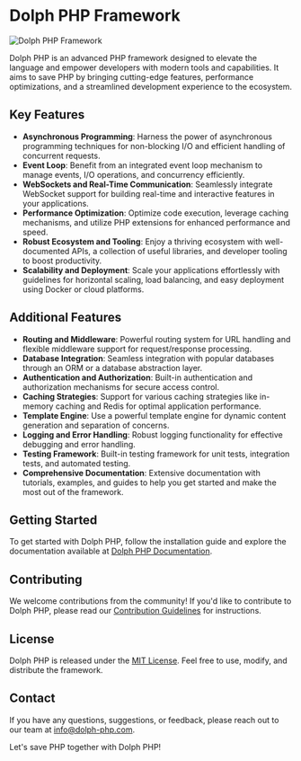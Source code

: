 # Dolph PHP Framework

![Dolph PHP Framework](dolph-php-logo.png)

Dolph PHP is an advanced PHP framework designed to elevate the language and empower developers with modern tools and capabilities. It aims to save PHP by bringing cutting-edge features, performance optimizations, and a streamlined development experience to the ecosystem.

## Key Features

- **Asynchronous Programming**: Harness the power of asynchronous programming techniques for non-blocking I/O and efficient handling of concurrent requests.
- **Event Loop**: Benefit from an integrated event loop mechanism to manage events, I/O operations, and concurrency efficiently.
- **WebSockets and Real-Time Communication**: Seamlessly integrate WebSocket support for building real-time and interactive features in your applications.
- **Performance Optimization**: Optimize code execution, leverage caching mechanisms, and utilize PHP extensions for enhanced performance and speed.
- **Robust Ecosystem and Tooling**: Enjoy a thriving ecosystem with well-documented APIs, a collection of useful libraries, and developer tooling to boost productivity.
- **Scalability and Deployment**: Scale your applications effortlessly with guidelines for horizontal scaling, load balancing, and easy deployment using Docker or cloud platforms.

## Additional Features

- **Routing and Middleware**: Powerful routing system for URL handling and flexible middleware support for request/response processing.
- **Database Integration**: Seamless integration with popular databases through an ORM or a database abstraction layer.
- **Authentication and Authorization**: Built-in authentication and authorization mechanisms for secure access control.
- **Caching Strategies**: Support for various caching strategies like in-memory caching and Redis for optimal application performance.
- **Template Engine**: Use a powerful template engine for dynamic content generation and separation of concerns.
- **Logging and Error Handling**: Robust logging functionality for effective debugging and error handling.
- **Testing Framework**: Built-in testing framework for unit tests, integration tests, and automated testing.
- **Comprehensive Documentation**: Extensive documentation with tutorials, examples, and guides to help you get started and make the most out of the framework.

## Getting Started

To get started with Dolph PHP, follow the installation guide and explore the documentation available at [Dolph PHP Documentation](https://dolph-php.com/docs).

## Contributing

We welcome contributions from the community! If you'd like to contribute to Dolph PHP, please read our [Contribution Guidelines](https://dolph-php.com/contributing) for instructions.

## License

Dolph PHP is released under the [MIT License](https://opensource.org/licenses/MIT). Feel free to use, modify, and distribute the framework.

## Contact

If you have any questions, suggestions, or feedback, please reach out to our team at [info@dolph-php.com](mailto:info@dolph-php.com).

Let's save PHP together 
with Dolph PHP!
